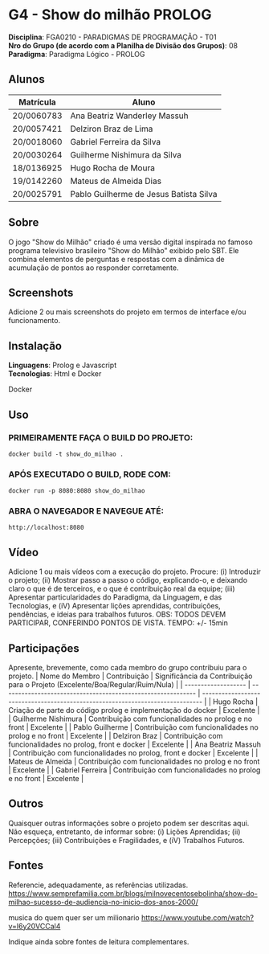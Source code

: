 # G4 - Show do milhão PROLOG

**Disciplina**: FGA0210 - PARADIGMAS DE PROGRAMAÇÃO - T01 <br>
**Nro do Grupo (de acordo com a Planilha de Divisão dos Grupos)**: 08<br>
**Paradigma**: Paradigma Lógico - PROLOG<br>

## Alunos

| Matrícula  | Aluno                                  |
| ---------- | -------------------------------------- |
| 20/0060783 | Ana Beatriz Wanderley Massuh           |
| 20/0057421 | Delziron Braz de Lima                  |
| 20/0018060 | Gabriel Ferreira da Silva              |
| 20/0030264 | Guilherme Nishimura da Silva           |
| 18/0136925 | Hugo Rocha de Moura                    |
| 19/0142260 | Mateus de Almeida Dias                 |
| 20/0025791 | Pablo Guilherme de Jesus Batista Silva |

## Sobre 

O jogo "Show do Milhão" criado é uma versão digital inspirada no famoso programa televisivo brasileiro "Show do Milhão" exibido pelo SBT. Ele combina elementos de perguntas e respostas com a dinâmica de acumulação de pontos ao responder corretamente.

## Screenshots

Adicione 2 ou mais screenshots do projeto em termos de interface e/ou funcionamento.

## Instalação 

**Linguagens**: Prolog e Javascript <br>
**Tecnologias**: Html e Docker<br>

Docker

## Uso 

### PRIMEIRAMENTE FAÇA O BUILD DO PROJETO:

    docker build -t show_do_milhao .

### APÓS EXECUTADO O BUILD, RODE COM:

    docker run -p 8080:8080 show_do_milhao

### ABRA O NAVEGADOR E NAVEGUE ATÉ:

    http://localhost:8080

## Vídeo

Adicione 1 ou mais vídeos com a execução do projeto.
Procure: 
(i) Introduzir o projeto;
(ii) Mostrar passo a passo o código, explicando-o, e deixando claro o que é de terceiros, e o que é contribuição real da equipe;
(iii) Apresentar particularidades do Paradigma, da Linguagem, e das Tecnologias, e
(iV) Apresentar lições aprendidas, contribuições, pendências, e ideias para trabalhos futuros.
OBS: TODOS DEVEM PARTICIPAR, CONFERINDO PONTOS DE VISTA.
TEMPO: +/- 15min

## Participações

Apresente, brevemente, como cada membro do grupo contribuiu para o projeto.
| Nome do Membro      | Contribuição                                                 | Significância da Contribuição para o Projeto (Excelente/Boa/Regular/Ruim/Nula) |
| ------------------- | ------------------------------------------------------------ | ------------------------------------------------------------------------------ |
| Hugo Rocha          | Criação de parte do código prolog e implementação do  docker | Excelente                                                                      |
| Guilherme Nishimura | Contribuição com funcionalidades no prolog e no front        | Excelente                                                                      |
| Pablo Guilherme     | Contribuição com funcionalidades no prolog e no front        | Excelente                                                                      |
| Delziron Braz       | Contribuição com funcionalidades no prolog, front e docker   | Excelente                                                                      |
| Ana Beatriz Massuh  | Contribuição com funcionalidades no prolog, front e docker   | Excelente                                                                      |
| Mateus de Almeida   | Contribuição com funcionalidades no prolog e no front        | Excelente                                                                      |
| Gabriel Ferreira    | Contribuição com funcionalidades no prolog e no front        | Excelente                                                                      |

## Outros

Quaisquer outras informações sobre o projeto podem ser descritas aqui. Não esqueça, entretanto, de informar sobre:
(i) Lições Aprendidas;
(ii) Percepções;
(iii) Contribuições e Fragilidades, e
(iV) Trabalhos Futuros.

## Fontes

Referencie, adequadamente, as referências utilizadas.
https://www.semprefamilia.com.br/blogs/milnovecentosebolinha/show-do-milhao-sucesso-de-audiencia-no-inicio-dos-anos-2000/

musica do quem quer ser um milionario https://www.youtube.com/watch?v=l6y20VCCal4

Indique ainda sobre fontes de leitura complementares.
